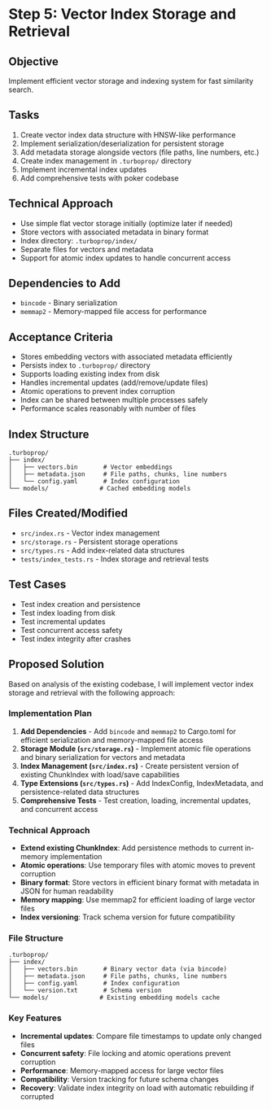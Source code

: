 # Step 5: Vector Index Storage and Retrieval

## Objective
Implement efficient vector storage and indexing system for fast similarity search.

## Tasks
1. Create vector index data structure with HNSW-like performance
2. Implement serialization/deserialization for persistent storage
3. Add metadata storage alongside vectors (file paths, line numbers, etc.)
4. Create index management in `.turboprop/` directory
5. Implement incremental index updates
6. Add comprehensive tests with poker codebase

## Technical Approach
- Use simple flat vector storage initially (optimize later if needed)
- Store vectors with associated metadata in binary format
- Index directory: `.turboprop/index/`
- Separate files for vectors and metadata
- Support for atomic index updates to handle concurrent access

## Dependencies to Add
- `bincode` - Binary serialization
- `memmap2` - Memory-mapped file access for performance

## Acceptance Criteria
- Stores embedding vectors with associated metadata efficiently
- Persists index to `.turboprop/` directory
- Supports loading existing index from disk
- Handles incremental updates (add/remove/update files)
- Atomic operations to prevent index corruption
- Index can be shared between multiple processes safely
- Performance scales reasonably with number of files

## Index Structure
```
.turboprop/
├── index/
│   ├── vectors.bin       # Vector embeddings
│   ├── metadata.json     # File paths, chunks, line numbers
│   └── config.yaml       # Index configuration
└── models/              # Cached embedding models
```

## Files Created/Modified
- `src/index.rs` - Vector index management
- `src/storage.rs` - Persistent storage operations
- `src/types.rs` - Add index-related data structures
- `tests/index_tests.rs` - Index storage and retrieval tests

## Test Cases
- Test index creation and persistence
- Test index loading from disk
- Test incremental updates
- Test concurrent access safety
- Test index integrity after crashes

## Proposed Solution

Based on analysis of the existing codebase, I will implement vector index storage and retrieval with the following approach:

### Implementation Plan
1. **Add Dependencies** - Add `bincode` and `memmap2` to Cargo.toml for efficient serialization and memory-mapped file access
2. **Storage Module (`src/storage.rs`)** - Implement atomic file operations and binary serialization for vectors and metadata
3. **Index Management (`src/index.rs`)** - Create persistent version of existing ChunkIndex with load/save capabilities
4. **Type Extensions (`src/types.rs`)** - Add IndexConfig, IndexMetadata, and persistence-related data structures
5. **Comprehensive Tests** - Test creation, loading, incremental updates, and concurrent access

### Technical Approach
- **Extend existing ChunkIndex**: Add persistence methods to current in-memory implementation
- **Atomic operations**: Use temporary files with atomic moves to prevent corruption
- **Binary format**: Store vectors in efficient binary format with metadata in JSON for human readability
- **Memory mapping**: Use memmap2 for efficient loading of large vector files
- **Index versioning**: Track schema version for future compatibility

### File Structure
```
.turboprop/
├── index/
│   ├── vectors.bin       # Binary vector data (via bincode)
│   ├── metadata.json     # File paths, chunks, line numbers
│   ├── config.yaml       # Index configuration  
│   └── version.txt       # Schema version
└── models/              # Existing embedding models cache
```

### Key Features
- **Incremental updates**: Compare file timestamps to update only changed files
- **Concurrent safety**: File locking and atomic operations prevent corruption
- **Performance**: Memory-mapped access for large vector files
- **Compatibility**: Version tracking for future schema changes
- **Recovery**: Validate index integrity on load with automatic rebuilding if corrupted